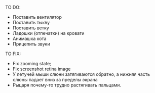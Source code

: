 TO DO:

* Поставить вентилятор
* Поставить тыкву
* Поставить ветку
* Ладошки (отпечатки) на кровати
* Анимашка кота
* Прицепить звуки

TO FIX:

* Fix zooming state;
* Fix screenshot retina image
* У летучей мыши слюни затягиваются обратно, а нижняя часть слюны падает вниз за пределы экрана
* Рыцаря почему-то трудно растягивать пальцами.